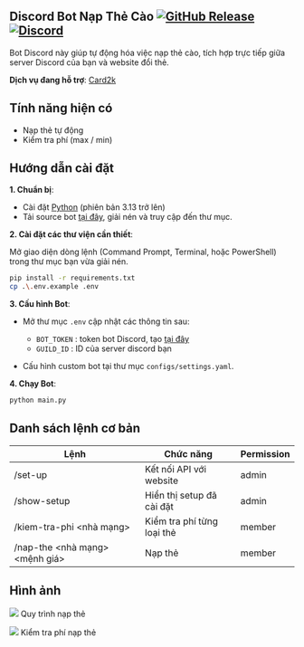 ## Discord Bot Nạp Thẻ Cào [![GitHub Release](https://img.shields.io/github/v/release/HHiepz/cardswap-discord?style=flat)](https://github.com/minevn/dotman/releases) [![Discord](https://img.shields.io/discord/1068941579244539904.svg?label=&logo=discord&logoColor=ffffff&color=7389D8&labelColor=6A7EC2)](https://2k9xteam.shop/discord) 


Bot Discord này giúp tự động hóa việc nạp thẻ cào, tích hợp trực tiếp giữa server Discord của bạn và website đổi thẻ.

**Dịch vụ đang hỗ trợ**: [Card2k](https://card2k.com/)

## Tính năng hiện có
- Nạp thẻ tự động
- Kiểm tra phí (max / min)

## Hướng dẫn cài đặt

**1. Chuẩn bị**:

- Cài đặt [Python](https://www.python.org/downloads/) (phiên bản 3.13 trở lên)
- Tải source bot [tại đây](https://github.com/HHiepz/cardswap/releases), giải nén và truy cập đến thư mục.

**2. Cài đặt các thư viện cần thiết**:

Mở giao diện dòng lệnh (Command Prompt, Terminal, hoặc PowerShell) trong thư mục bạn vừa giải nén.
```bash
pip install -r requirements.txt
cp .\.env.example .env
```

**3. Cấu hình Bot**:
- Mở thư mục `.env` cập nhật các thông tin sau:
  
  - ` BOT_TOKEN ` : token bot Discord, tạo [tại đây](https://discord.com/developers/applications)
  - ` GUILD_ID ` : ID của server discord bạn

- Cấu hình custom bot tại thư mục `configs/settings.yaml`.

**4. Chạy Bot**:
```bash
python main.py
```

## Danh sách lệnh cơ bản

| Lệnh                                             | Chức năng                             | Permission    |
|--------------------------------------------------|---------------------------------------|---------------|
| /set-up                                          | Kết nối API với website               | admin         |
| /show-setup                                      | Hiển thị setup đã cài đặt             | admin         |
| /kiem-tra-phi <nhà mạng>                         | Kiểm tra phí từng loại thẻ            | member        |
| /nap-the <nhà mạng> <mệnh giá> <code> <serial>   | Nạp thẻ                               | member        |


## Hình ảnh

![](https://i.ibb.co/HLLHtGr1/awcwac.png)
Quy trình nạp thẻ

![](https://i.ibb.co/mCFfP6BC/ascasc.png)
Kiểm tra phí nạp thẻ

